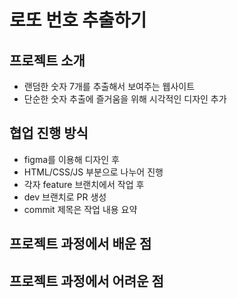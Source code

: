 # 로또 번호 추출하기

## 프로젝트 소개
* 랜덤한 숫자 7개를 추출해서 보여주는 웹사이트
* 단순한 숫자 추출에 즐거움을 위해 시각적인 디자인 추가


## 협업 진행 방식
* figma를 이용해 디자인 후
* HTML/CSS/JS 부분으로 나누어 진행
* 각자 feature 브랜치에서 작업 후
* dev 브랜치로 PR 생성
* commit 제목은 작업 내용 요약


## 프로젝트 과정에서 배운 점



## 프로젝트 과정에서 어려운 점





